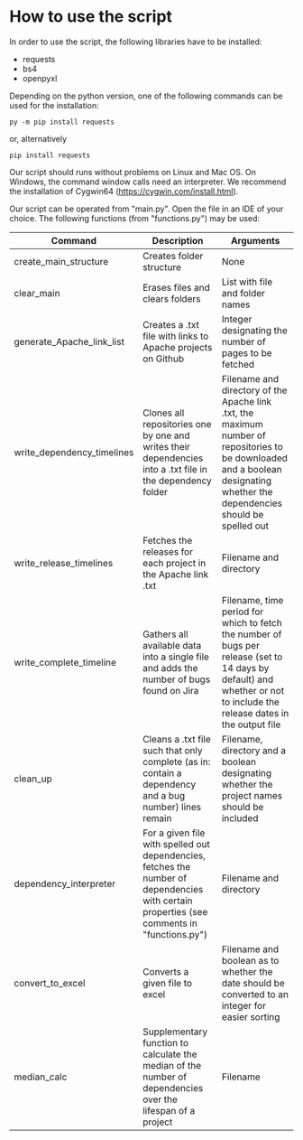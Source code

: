 # How to use the script

In order to use the script, the following libraries have to be installed:

- requests
- bs4
- openpyxl

Depending on the python version, one of the following commands can be used for the installation:

```shell script
py -m pip install requests
```

or, alternatively

```shell script
pip install requests
```

Our script should runs without problems on Linux and Mac OS. On Windows, the command window calls need an interpreter. We recommend the installation of Cygwin64 (https://cygwin.com/install.html).

Our script can be operated from "main.py". Open the file in an IDE of your choice. The following functions (from "functions.py") may be used:

| Command | Description | Arguments |
|------------|-------------|------|
| create_main_structure | Creates folder structure | None |
| clear_main | Erases files and clears folders | List with file and folder names |
| generate_Apache_link_list | Creates a .txt file with links to Apache projects on Github | Integer designating the number of pages to be fetched |
| write_dependency_timelines | Clones all repositories one by one and writes their dependencies into a .txt file in the dependency folder | Filename and directory of the Apache link .txt, the maximum number of repositories to be downloaded and a boolean designating whether the dependencies should be spelled out |
| write_release_timelines | Fetches the releases for each project in the Apache link .txt | Filename and directory |
| write_complete_timeline | Gathers all available data into a single file and adds the number of bugs found on Jira | Filename, time period for which to fetch the number of bugs per release (set to 14 days by default) and whether or not to include the release dates in the output file |
| clean_up | Cleans a .txt file such that only complete (as in: contain a dependency and a bug number) lines remain | Filename, directory and a boolean designating whether the project names should be included |
| dependency_interpreter | For a given file with spelled out dependencies, fetches the number of dependencies with certain properties (see comments in "functions.py") | Filename and directory |
| convert_to_excel | Converts a given file to excel | Filename and boolean as to whether the date should be converted to an integer for easier sorting |
| median_calc | Supplementary function to calculate the median of the number of dependencies over the lifespan of a project | Filename |
